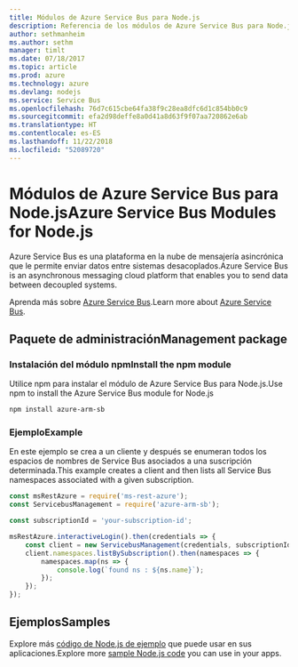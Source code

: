 ```yaml
---
title: Módulos de Azure Service Bus para Node.js
description: Referencia de los módulos de Azure Service Bus para Node.js
author: sethmanheim
ms.author: sethm
manager: timlt
ms.date: 07/18/2017
ms.topic: article
ms.prod: azure
ms.technology: azure
ms.devlang: nodejs
ms.service: Service Bus
ms.openlocfilehash: 76d7c615cbe64fa38f9c28ea8dfc6d1c854bb0c9
ms.sourcegitcommit: efa2d98deffe8a0d41a8d63f9f07aa720862e6ab
ms.translationtype: HT
ms.contentlocale: es-ES
ms.lasthandoff: 11/22/2018
ms.locfileid: "52089720"
---
```

# <a name="azure-service-bus-modules-for-nodejs"></a><span data-ttu-id="aee6e-103">Módulos de Azure Service Bus para Node.js</span><span class="sxs-lookup"><span data-stu-id="aee6e-103">Azure Service Bus Modules for Node.js</span></span>

<span data-ttu-id="aee6e-104">Azure Service Bus es una plataforma en la nube de mensajería asincrónica que le permite enviar datos entre sistemas desacoplados.</span><span class="sxs-lookup"><span data-stu-id="aee6e-104">Azure Service Bus is an asynchronous messaging cloud platform that enables you to send data between decoupled systems.</span></span>

<span data-ttu-id="aee6e-105">Aprenda más sobre [Azure Service Bus](https://docs.microsoft.com/azure/service-bus-messaging/service-bus-messaging-overview).</span><span class="sxs-lookup"><span data-stu-id="aee6e-105">Learn more about [Azure Service Bus](https://docs.microsoft.com/azure/service-bus-messaging/service-bus-messaging-overview).</span></span>

## <a name="management-package"></a><span data-ttu-id="aee6e-106">Paquete de administración</span><span class="sxs-lookup"><span data-stu-id="aee6e-106">Management package</span></span>

### <a name="install-the-npm-module"></a><span data-ttu-id="aee6e-107">Instalación del módulo npm</span><span class="sxs-lookup"><span data-stu-id="aee6e-107">Install the npm module</span></span>

<span data-ttu-id="aee6e-108">Utilice npm para instalar el módulo de Azure Service Bus para Node.js.</span><span class="sxs-lookup"><span data-stu-id="aee6e-108">Use npm to install the Azure Service Bus module for Node.js</span></span>

```bash
npm install azure-arm-sb
```

### <a name="example"></a><span data-ttu-id="aee6e-109">Ejemplo</span><span class="sxs-lookup"><span data-stu-id="aee6e-109">Example</span></span>

<span data-ttu-id="aee6e-110">En este ejemplo se crea a un cliente y después se enumeran todos los espacios de nombres de Service Bus asociados a una suscripción determinada.</span><span class="sxs-lookup"><span data-stu-id="aee6e-110">This example creates a client and then lists all Service Bus namespaces associated with a given subscription.</span></span>

```javascript
const msRestAzure = require('ms-rest-azure');
const ServicebusManagement = require('azure-arm-sb');

const subscriptionId = 'your-subscription-id';

msRestAzure.interactiveLogin().then(credentials => {
    const client = new ServicebusManagement(credentials, subscriptionId);
    client.namespaces.listBySubscription().then(namespaces => {
        namespaces.map(ns => {
            console.log(`found ns : ${ns.name}`);
        });
    });
});
```

## <a name="samples"></a><span data-ttu-id="aee6e-111">Ejemplos</span><span class="sxs-lookup"><span data-stu-id="aee6e-111">Samples</span></span>

<span data-ttu-id="aee6e-112">Explore más [código de Node.js de ejemplo](https://azure.microsoft.com/resources/samples/?platform=nodejs) que puede usar en sus aplicaciones.</span><span class="sxs-lookup"><span data-stu-id="aee6e-112">Explore more [sample Node.js code](https://azure.microsoft.com/resources/samples/?platform=nodejs) you can use in your apps.</span></span>
